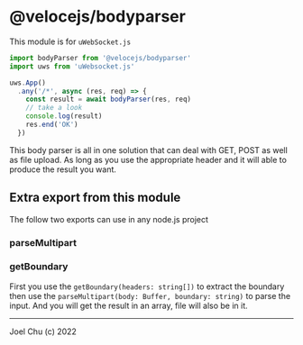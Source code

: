 # @velocejs/bodyparser

This module is for `uWebSocket.js`

```ts
import bodyParser from '@velocejs/bodyparser'
import uws from 'uWebsocket.js'

uws.App()
  .any('/*', async (res, req) => {
    const result = await bodyParser(res, req)
    // take a look
    console.log(result)
    res.end('OK')
  })
```

This body parser is all in one solution that can deal with GET, POST
as well as file upload. As long as you use the appropriate header and
it will able to produce the result you want.  

## Extra export from this module

The follow two exports can use in any node.js project

### parseMultipart
### getBoundary

First you use the `getBoundary(headers: string[])` to extract the boundary
then use the `parseMultipart(body: Buffer, boundary: string)` to parse the input.
And you will get the result in an array, file will also be in it.

---

Joel Chu (c) 2022
